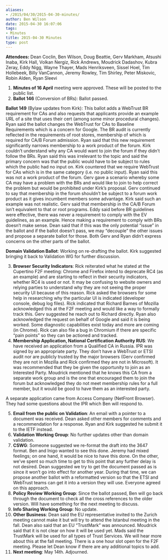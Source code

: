 ```yaml
---
aliases:
- /2015/04/30/2015-04-30-minutes/
author: Ben Wilson
date: 2015-04-30 16:07:06
tags:
- Minutes
title: 2015-04-30 Minutes
type: post
---
```


**Attendees:** Dean Coclin, Ben Wilson, Doug Beattie, Gerv Markham, Atsushi Inaba, Kirk Hall, Volkan Nergiz, Rick Andrews, Moudrick Dadashov, Kubra Zeray, Eddy Nigg, Wayne Thayer, Mads Henriksveen, Sissel Hoel, Tim Hollebeek, Billy VanCannon, Jeremy Rowley, Tim Shirley, Peter Miskovic, Robin Alden, Ryan Sleevi

1. **Minutes of 16 April** meeting were approved. These will be posted to the public list.
1. **Ballot 146** (Conversion of BRs): Ballot passed.

**Ballot 149** (Bylaw updates from Kirk): This ballot adds a WebTrust BR requirement for CAs and also requests that applicants provide an example URL of a site that uses their cert (among some minor procedural changes). Ryan said the ballot changes the WebTrust for CAs to Baseline Requirements which is a concern for Google. The BR audit is currently reflected in the requirements of root stores, membership of which is required for CA/B Forum admission. Ryan said that this new requirement significantly narrows membership to a work product of the forum. Kirk couldn’t understand why any CA would want to join the forum if they didn’t follow the BRs. Ryan said this was irrelevant to the topic and said the primary concern was that the public would have to be subject to rules which the public had no input on. Kirk countered that we require WebTrust for CAs which is in the same category (i.e. no public input). Ryan said this was not a work product of the forum. Gerv gave a scenario whereby some CA may have a problem with the BRs and would like to join to help correct the problem but would be prohibited under Kirk’s proposal. Gerv continued to say that membership in the forum shouldn’t be subject to a forum work product as it gives incumbent members some advantage. Kirk said such an example was not realistic. Gerv said that membership in the CA/B Forum isn’t equivalent to that or root programs. Eddy said before BR guidelines were effective, there was never a requirement to comply with the EV guidelines, as an example. Hence making a requirement to comply with BRs doesn’t make sense. Dean said that if this was the only potential “issue” in the ballot and if the ballot doesn’t pass, we may “decouple” the other issues and propose a separate ballot for those. Both Gerv and Ryan didn’t express concerns on the other parts of the ballot.

**Domain Validation Ballot**: Working on re-drafting the ballot. Kirk suggested bringing it back to Validation WG for further discussion.

3. **Browser Security Indicators**: Rick reiterated what he stated at the Cupertino F2F meeting: Chrome and Firefox intend to deprecate RC4 (as an example) and are starting to reflect in their security indicators, whether RC4 is used or not. It may be confusing to website owners and relying parties to understand why they are not seeing the proper security UI because of this reason. Rick asked the browsers for some help in researching why the particular UI is indicated (developer console, debug log files). Rick indicated that Richard Barnes of Mozilla acknowledged this at the F2F meeting and would like a way to formally track this. Gerv suggested he reach out to Richard directly. Ryan also acknowledged the request on behalf of Google and said it is being worked. Some diagnostic capabilities exist today and more are coming (in Chrome). Rick can also file a bug in Chromium if there are specific “pain points” so they can be actioned and tracked.
1. **Membership Application, National Certification Authority RUS**: We have received an application from a Qualified CA in Russia. IPR was signed by an appropriate party. They don’t have a WebTrust or ETSI audit nor are publicly trusted by the major browsers (Gerv confirmed they are not in Mozilla and Rick confirmed they are not in Microsoft). It was recommended that they be given the opportunity to join as an Interested Party. Moudrick mentioned that he knows this CA from a separate work group and is the one that encouraged them to join the forum but acknowledged they do not meet membership rules for a full member, but it would be good to have them as an interested party.

A separate application came from Access Company (NetFront Browser). They had some questions about the IPR which Ben will respond to.

5. **Email from the public on Validation**: An email with a pointer to a document was received. Dean asked other members for comments and a recommendation for a response. Ryan and Kirk suggested he submit it to the IETF instead.
1. **Validation Working Group**: No further updates other than domain validation.
1. **CSWG**: Someone suggested we re-format the draft into the 3647 format. Ben and Inigo wanted to see this done. Jeremy had mixed feelings; on one hand, it would be nice to have this done. On the other, we’ve spent so much time to get to this point that any further delay is not desired. Dean suggested we try to get the document passed as is since it won’t go into effect for another year. During that time, we can propose another ballot with a reformatted version so that the ETSI and WebTrust teams can get it into a version they will use. Everyone agreed on this approach.
1. **Policy Review Working Group**: Since the ballot passed, Ben will go back through the document to check all the cross references to the older version. Will have something for the next meeting to discuss.
1. **Info Sharing Working Group**: No update.
1. **Other Business**: Dean said the EU representative invited to the Zurich meeting cannot make it but will try to attend the Istanbul meeting in the fall. Dean also said that an EU “TrustMark” was announced. Moudrick said that it is not clear on how it will be used yet. Mads said the TrustMark will be used for all types of Trust Services. We will hear more about this at the fall meeting. There is a one hour slot open for the F2F meeting. Please let Dean know if there are any additional topics to add.
1. **Next meeting**: May 14th. Adjourned.